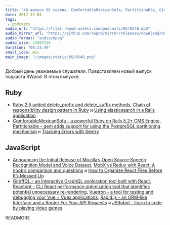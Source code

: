 ```yaml
---
title: "48 выпуск 05 сезона. ComfortableMexicanSofa, Partitionable, GiraffQL, Reactopt, Vuetron, Rapid.js, JSRobot и прочее"
date: 2017-12-04
tags:
 - podcasts
audio_url: "https://files.rwpod-assets.com/podcasts/05/0548.mp3"
audio_mirror_url: "https://github.com/rwpod/mirror/releases/download/05.48/0548.mp3"
audio_format: "audio/mpeg"
audio_size: 22897226
duration: "00:23:49"
small_icon: mic
main_image: "/images/static/05/0548.png"
---
```


Добрый день уважаемые слушатели. Представляем новый выпуск подкаста RWpod. В этом выпуске:

## Ruby

 - [Ruby 2.5 added delete_prefix and delete_suffix methods](http://blog.bigbinary.com/2017/11/28/ruby-2-5-added-delete_prefix-and-delete_suffix-methods.html), [Chain of responsibility design pattern in Ruby](https://medium.com/kkempin/chain-of-responsibility-design-pattern-in-ruby-e0b756d4bb3b) и [Using elasticsearch in a Rails application](http://iridakos.com/tutorials/2017/12/03/elasticsearch-and-rails-tutorial)
 - [ComfortableMexicanSofa - a powerful Ruby on Rails 5.2+ CMS Engine](https://github.com/comfy/comfortable-mexican-sofa), [Partitionable - gem adds support for using the PostgreSQL partitioning mechanism](https://github.com/pacuna/partitionable) и [Tracking Errors with Sentry](https://www.driftingruby.com/episodes/tracking-errors-with-sentry)

## JavaScript

 - [Announcing the Initial Release of Mozilla’s Open Source Speech Recognition Model and Voice Dataset](https://blog.mozilla.org/blog/2017/11/29/announcing-the-initial-release-of-mozillas-open-source-speech-recognition-model-and-voice-dataset/), [MobX vs Redux with React: A noob’s comparison and questions](https://codeburst.io/mobx-vs-redux-with-react-a-noobs-comparison-and-questions-382ba340be09) и [How to Organize React Files Before It’s Messed Up](https://engineering.opsgenie.com/how-to-organize-react-files-before-its-messed-up-c85387f691be)
 - [GiraffQL - an interactive GraphQL exploration tool built with React](https://www.giraffql.com), [Reactopt - CLI React performance optimization tool that identifies potential unnecessary re-rendering](https://github.com/reactopt/reactopt), [Vuetron - a tool for testing and debugging your Vue + Vuex applications](http://vuetron.io/), [Rapid.js - an ORM-like Interface and a Router For Your API Requests](https://rapidjs.io/) и [JSRobot - learn to code by playing video games](https://lab.reaal.me/jsrobot/)

READMORE
